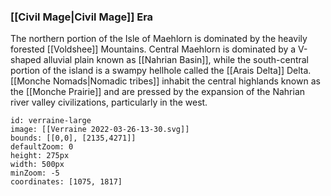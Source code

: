 ### [[Civil Mage|Civil Mage]] Era

The northern portion of the Isle of Maehlorn is dominated by the heavily forested [[Voldshee]] Mountains. Central Maehlorn is dominated by a V-shaped alluvial plain known as [[Nahrian Basin]], while the south-central portion of the island is a swampy hellhole called the [[Arais Delta]] Delta. [[Monche Nomads|Nomadic tribes]] inhabit the central highlands known as the [[Monche Prairie]] and are pressed by the expansion of the Nahrian river valley civilizations, particularly in the west. 


```leaflet
id: verraine-large
image: [[Verraine 2022-03-26-13-30.svg]]
bounds: [[0,0], [2135,4271]]
defaultZoom: 0
height: 275px
width: 500px
minZoom: -5
coordinates: [1075, 1817]
```
